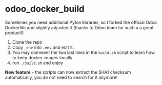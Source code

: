 # odoo_docker_build

Sometimes you need additional Pyton libraries, so I forked the official Odoo Dockerfile and slightly adjusted it (thanks to Odoo team for such a a great product!)

1. Clone the repo
2. Copy `_env` into `.env` and edit it.
3. You may comment the two last lines in the `build.sh` script to learn how to keep docker images locally
4. run `./build.sh` and enjoy

**New feature** - the scripts can now extract the SHA1 checksum automatically, you do not need to search for it anymore!
